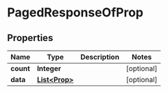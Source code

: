 

# PagedResponseOfProp


## Properties

| Name | Type | Description | Notes |
|------------ | ------------- | ------------- | -------------|
|**count** | **Integer** |  |  [optional] |
|**data** | [**List&lt;Prop&gt;**](Prop.md) |  |  [optional] |



